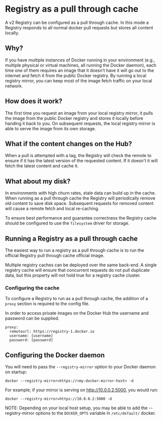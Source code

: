 <!--[metadata]>
+++
draft = "true"
+++
<![end-metadata]-->

# Registry as a pull through cache

A v2 Registry can be configured as a pull through cache.  In this mode a Registry responds to all normal docker pull requests but stores all content locally.

## Why?

If you have multiple instances of Docker running in your environment (e.g., multiple physical or virtual machines, all running the Docker daemon), each time one of them requires an image that it doesn’t have it will go out to the internet and fetch it from the public Docker registry. By running a local registry mirror, you can keep most of the image fetch traffic on your local network.

## How does it work?

The first time you request an image from your local registry mirror, it pulls the image from the public Docker registry and stores it locally before handing it back to you. On subsequent requests, the local registry mirror is able to serve the image from its own storage.

## What if the content changes on the Hub?

When a pull is attempted with a tag, the Registry will check the remote to ensure if it has the latest version of the requested content.  If it doesn't it will fetch the latest content and cache it.

## What about my disk?

In environments with high churn rates, stale data can build up in the cache.  When running as a pull through cache the Registry will periodically remove old content to save disk space.  Subsequent requests for removed content will cause a remote fetch and local re-caching.

To ensure best performance and guarantee correctness the Registry cache should be configured to use the `filesystem` driver for storage.

## Running a Registry as a pull through cache

The easiest way to run a registry as a pull through cache is to run the official Registry pull through cache official image.  

Multiple registry caches can be deployed over the same back-end.  A single registry cache will ensure that concurrent requests do not pull duplicate data, but this property will not hold true for a registry cache cluster.

### Configuring the cache

To configure a Registry to run as a pull through cache, the addition of a `proxy` section is required to the config file.

In order to access private images on the Docker Hub the username and password can be supplied.

```            
proxy:
  remoteurl: https://registry-1.docker.io
  username: [username]
  password: [password]
```



## Configuring the Docker daemon

You will need to pass the `--registry-mirror` option to your Docker daemon on startup:

```
docker --registry-mirror=https://<my-docker-mirror-host> -d
```

For example, if your mirror is serving on http://10.0.0.2:5000, you would run:

```
docker --registry-mirror=https://10.0.0.2:5000 -d
```

NOTE: Depending on your local host setup, you may be able to add the --registry-mirror options to the `DOCKER_OPTS` variable in `/etc/default/` docker.




